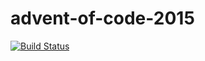 # advent-of-code-2015
[![Build Status](https://travis-ci.org/mishkovski/advent-of-code-2015.svg?branch=master)](https://travis-ci.org/mishkovski/advent-of-code-2015)

